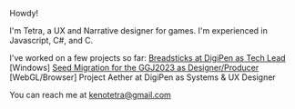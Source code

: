 Howdy!

I'm Tetra, a UX and Narrative designer for games.
I'm experienced in Javascript, C#, and C.

I've worked on a few projects so far:
[Breadsticks at DigiPen as Tech Lead](https://games.digipen.edu/games/breadsticks) \[Windows]
[Seed Migration for the GGJ2023 as Designer/Producer](https://kenotetra.itch.io/seed-migration) \[WebGL/Browser]
Project Aether at DigiPen as Systems & UX Designer


You can reach me at kenotetra@gmail.com
